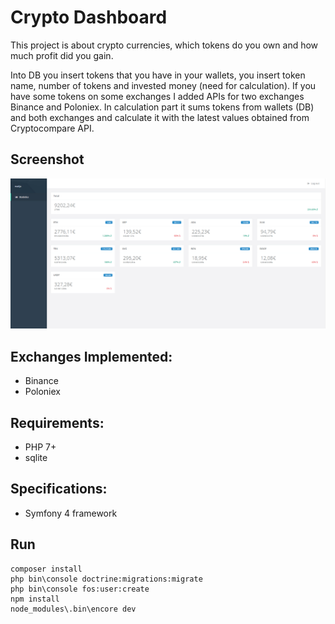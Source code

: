 # Crypto Dashboard

This project is about crypto currencies, which tokens do you own and how much profit did you gain.

Into DB you insert tokens that you have in your wallets, you insert token name, number of tokens and invested money (need for calculation). If you have some tokens on some exchanges I added APIs for two exchanges Binance and Poloniex.
In calculation part it sums tokens from wallets (DB) and both exchanges and calculate it with the latest values obtained from Cryptocompare API.

## Screenshot
[![](public/img/crypto.jpg)](public/img/crypto-thumbnail.jpg)

## Exchanges Implemented:
-	Binance
-	Poloniex

## Requirements:
-	PHP 7+
-	sqlite
## Specifications:
-	Symfony 4 framework

## Run
```
composer install
php bin\console doctrine:migrations:migrate
php bin\console fos:user:create
npm install
node_modules\.bin\encore dev
```
